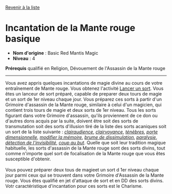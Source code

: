 [Revenir à la liste](list.md)

# Incantation de la Mante rouge basique

 * **Nom d'origine** : Basic Red Mantis Magic
 * **Niveau** : 4


<p><span id="ctl00_MainContent_DetailedOutput"><strong>Prérequis</strong> qualifié en Religion, Dévouement de l'Assassin de la Mante rouge<br></span></p>
<hr>
<p>Vous avez appris quelques incantations de magie divine au cours de votre entraînement de Mante rouge. Vous obtenez l'activité <a href="https://2e.aonprd.com/Actions.aspx?ID=72">Lancer un sort</a>. Vous êtes un lanceur de sort préparé, capable de preparer deux tours de magie et un sort de 1er niveau chaque jour. Vous préparez ces sorts à partir d'un Grimoire d'assassin de la Mante rouge, similaire à celui d'un magicien, qui contient trois tours de magie et deux sorts de 1er niveau. Tous les sorts figurant dans votre Grimoire d'assassin, qu'ils proviennent de ce don ou d'autres dons acquis par la suite, doivent être soit des sorts de transmutation soit des sorts d'illusion tiré de la liste des sorts acaniques soit un sort de la liste suivante : <a href="https://2e.aonprd.com/Spells.aspx?ID=39"><em>clairaudience</em></a>, <a href="https://2e.aonprd.com/Spells.aspx?ID=40"><em>clairvoyance</em></a>, <a href="https://2e.aonprd.com/Spells.aspx?ID=59"><em>ténèbres</em></a>, <a href="https://2e.aonprd.com/Spells.aspx?ID=69"><em>porte dimensionnelle</em></a>, <a href="https://2e.aonprd.com/Spells.aspx?ID=200"><em>modifier la mémoire</em></a>, <a href="https://2e.aonprd.com/Spells.aspx?ID=210"><em>brume de dissimulation</em></a>, <a href="https://2e.aonprd.com/Spells.aspx?ID=213"><em>paralysie</em></a>, <a href="https://2e.aonprd.com/Spells.aspx?ID=271"><em>détection de l'invisibilité</em></a>, <a href="https://2e.aonprd.com/Spells.aspx?ID=345"><em>coup au but</em></a>. Quelle que soit leur tradition magique habituelle, les sorts d'assassin de la Mante rouge sont des sorts divins, tout comme n'importe quel sort de focalisation de la Mante rouge que vous êtes susceptible d'obtenir.<br><br>Vous pouvez préparer deux tous de magieet un sort d 1er niveau chaque jour parmi ceux qui se trouvent dans votre Grimoire d'Assassin de la Mante rouge. Vous êtes qualifié en jet d'attaque de sort et en DD des sorts divins. Votr caractéristique d'incantation pour ces sorts est le Charisme.&nbsp;</p>